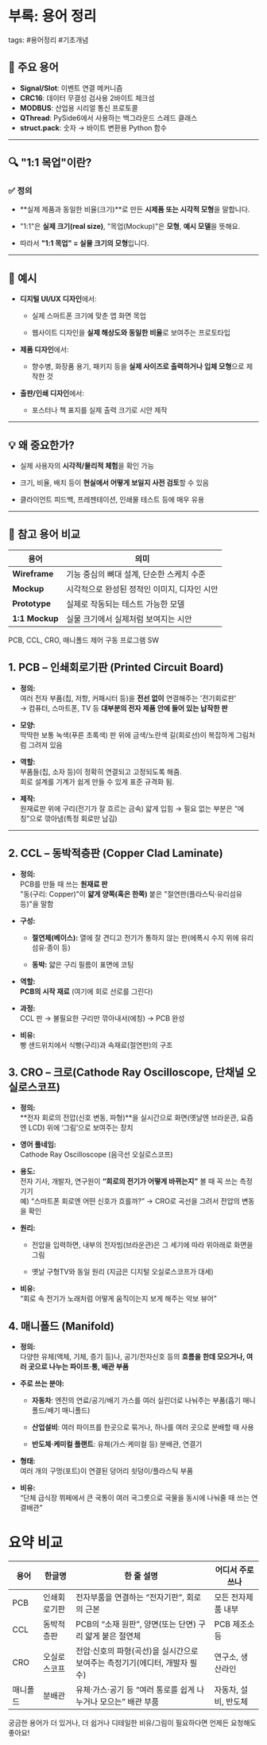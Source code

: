 # 부록: 용어 정리
tags: #용어정리 #기초개념

## 📘 주요 용어

- **Signal/Slot**: 이벤트 연결 메커니즘
- **CRC16**: 데이터 무결성 검사용 2바이트 체크섬
- **MODBUS**: 산업용 시리얼 통신 프로토콜
- **QThread**: PySide6에서 사용하는 백그라운드 스레드 클래스
- **struct.pack**: 숫자 → 바이트 변환용 Python 함수


---

## 🔍 "1:1 목업"이란?

### ✅ 정의

- **실제 제품과 동일한 비율(크기)**로 만든 **시제품 또는 시각적 모형**을 말합니다.
    
- "1:1"은 **실제 크기(real size)**, "목업(Mockup)"은 **모형**, **예시 모델**을 뜻해요.
    
- 따라서 **"1:1 목업" = 실물 크기의 모형**입니다.
    

---

## 🧾 예시

- **디지털 UI/UX 디자인**에서:
    
    - 실제 스마트폰 크기에 맞춘 앱 화면 목업
        
    - 웹사이트 디자인을 **실제 해상도와 동일한 비율**로 보여주는 프로토타입
        
- **제품 디자인**에서:
    
    - 향수병, 화장품 용기, 패키지 등을 **실제 사이즈로 출력하거나 입체 모형**으로 제작한 것
        
- **출판/인쇄 디자인**에서:
    
    - 포스터나 책 표지를 실제 출력 크기로 시안 제작
        

---

## 💡 왜 중요한가?

- 실제 사용자의 **시각적/물리적 체험**을 확인 가능
    
- 크기, 비율, 배치 등이 **현실에서 어떻게 보일지 사전 검토**할 수 있음
    
- 클라이언트 피드백, 프레젠테이션, 인쇄물 테스트 등에 매우 유용
    

---

## 🔁 참고 용어 비교

|용어|의미|
|---|---|
|**Wireframe**|기능 중심의 뼈대 설계, 단순한 스케치 수준|
|**Mockup**|시각적으로 완성된 정적인 이미지, 디자인 시안|
|**Prototype**|실제로 작동되는 테스트 가능한 모델|
|**1:1 Mockup**|실물 크기에서 실제처럼 보여지는 시안|

PCB, CCL, CRO, 매니폴드 제어 구동 프로그램 SW

## 1. PCB – 인쇄회로기판 (Printed Circuit Board)

- **정의:**  
    여러 전자 부품(칩, 저항, 커패시터 등)을 **전선 없이** 연결해주는 '전기회로판'  
    → 컴퓨터, 스마트폰, TV 등 **대부분의 전자 제품 안에 들어 있는 납작한 판**
    
- **모양:**  
    딱딱한 보통 녹색(푸른 초록색) 판 위에 금색/노란색 길(회로선)이 복잡하게 그림처럼 그려져 있음
    
- **역할:**  
    부품들(칩, 소자 등)이 정확히 연결되고 고정되도록 해줌.  
    회로 설계를 기계가 쉽게 만들 수 있게 표준 규격화 됨.
    
- **제작:**  
    원재료판 위에 구리(전기가 잘 흐르는 금속) 얇게 입힘 → 필요 없는 부분은 “에칭”으로 깎아냄(특정 회로만 남김)
    

---

## 2. CCL – 동박적층판 (Copper Clad Laminate)

- **정의:**  
    PCB를 만들 때 쓰는 **원재료 판**  
    "동(구리: Copper)"이 **얇게 양쪽(혹은 한쪽)** 붙은 "절연판(플라스틱·유리섬유 등)"을 말함
    
- **구성:**
    
    - **절연체(베이스):** 열에 잘 견디고 전기가 통하지 않는 판(에폭시 수지 위에 유리섬유·종이 등)
        
    - **동박:** 얇은 구리 필름이 표면에 코팅
        
- **역할:**  
    **PCB의 시작 재료** (여기에 회로 선로를 그린다)
    
- **과정:**  
    CCL 판 → 불필요한 구리만 깎아내서(에칭) → PCB 완성
    
- **비유:**  
    빵 샌드위치에서 식빵(구리)과 속재료(절연판)의 구조
    

## 3. CRO – 크로(Cathode Ray Oscilloscope, 단채널 오실로스코프)

- **정의:**  
    **전자 회로의 전압(신호 변동, 파형)**을 실시간으로 화면(옛날엔 브라운관, 요즘엔 LCD) 위에 ‘그림’으로 보여주는 장치
    
- **영어 풀네임:**  
    Cathode Ray Oscilloscope (음극선 오실로스코프)
    
- **용도:**  
    전자 기사, 개발자, 연구원이 **“회로의 전기가 어떻게 바뀌는지”** 볼 때 꼭 쓰는 측정기기  
    예) “스마트폰 회로엔 어떤 신호가 흐를까?” → CRO로 곡선을 그려서 전압의 변동을 확인
    
- **원리:**
    
    - 전압을 입력하면, 내부의 전자빔(브라운관)은 그 세기에 따라 위아래로 화면을 그림
        
    - 옛날 구형TV와 동일 원리 (지금은 디지털 오실로스코프가 대세)
        
- **비유:**  
    “회로 속 전기가 노래처럼 어떻게 움직이는지 보게 해주는 악보 뷰어”
    

## 4. 매니폴드 (Manifold)

- **정의:**  
    다양한 유체(액체, 기체, 증기 등)나, 공기/전자신호 등의 **흐름을 한데 모으거나, 여러 곳으로 나누는 파이프·통, 배관 부품**
    
- **주로 쓰는 분야:**
    
    - **자동차**: 엔진의 연료/공기/배기 가스를 여러 실린더로 나눠주는 부품(흡기 매니폴드/배기 매니폴드)
        
    - **산업설비**: 여러 파이프를 한곳으로 묶거나, 하나를 여러 곳으로 분배할 때 사용
        
    - **반도체·케미컬 플랜트**: 유체(가스·케미컬 등) 분배관, 연결기
        
- **형태:**  
    여러 개의 구멍(포트)이 연결된 덩어리 쇳덩이/플라스틱 부품
    
- **비유:**  
    “단체 급식장 뷔페에서 큰 국통이 여러 국그릇으로 국물을 동시에 나눠줄 때 쓰는 연결배관”
    

# 요약 비교

|용어|한글명|한 줄 설명|어디서 주로 쓰나|
|---|---|---|---|
|PCB|인쇄회로기판|전자부품을 연결하는 “전자기판”, 회로의 근본|모든 전자제품 내부|
|CCL|동박적층판|PCB의 “소재 원판”, 양면(또는 단면) 구리 얇게 붙은 절연체|PCB 제조소 등|
|CRO|오실로스코프|전압·신호의 파형(곡선)을 실시간으로 보여주는 측정기기(에디터, 개발자 필수)|연구소, 생산라인|
|매니폴드|분배관|유체·가스·공기 등 “여러 통로를 쉽게 나누거나 모으는” 배관 부품|자동차, 설비, 반도체|

궁금한 용어가 더 있거나, 더 쉽거나 디테일한 비유/그림이 필요하다면 언제든 요청해도 좋아요!